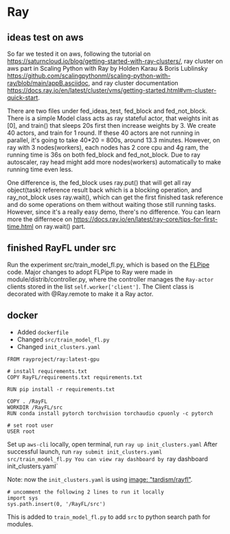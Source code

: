 # Ray
## ideas test on aws
So far we tested it on aws, following the tutorial on https://saturncloud.io/blog/getting-started-with-ray-clusters/, ray cluster on aws part in Scaling Python with Ray by Holden Karau & Boris Lublinsky https://github.com/scalingpythonml/scaling-python-with-ray/blob/main/appB.asciidoc, and ray cluster documentation https://docs.ray.io/en/latest/cluster/vms/getting-started.html#vm-cluster-quick-start. 

There are two files under fed_ideas_test, fed_block and fed_not_block. There is a simple Model class acts as ray stateful actor, that weights init as [0], and train() that sleeps 20s first then increase weights by 3. We create 40 actors, and train for 1 round. If these 40 actors are not running in parallel, it's going to take 40*20 = 800s, around 13.3 minutes. However, on ray with 3 nodes(workers), each nodes has 2 core cpu and 4g ram, the running time is 36s on both fed_block and fed_not_block. Due to ray autoscaler, ray head might add more nodes(workers) automatically to make running time even less. 

One difference is, the fed_block uses ray.put() that will get all ray object(task) reference result back which is a blocking operation, and ray_not_block uses ray.wait(), which can get the first finished task reference and do some operations on them without waiting those still running tasks. However, since it's a really easy demo, there's no difference. You can learn more the differnece on https://docs.ray.io/en/latest/ray-core/tips-for-first-time.html on ray.wait() part. 


## finished RayFL under src
Run the experiment src/train_model_fl.py, which is based on the [FLPipe](https://github.com/diaoenmao/FLPipe) code. Major changes to adopt FLPipe to Ray were made in module/distrib/controller.py, where the controller manages the `Ray-actor` clients stored in the list `self.worker['client']`. The Client class is decorated with @Ray.remote to make it a Ray actor.

## docker
- Added `dockerfile`
- Changed `src/train_model_fl.py`
- Changed `init_clusters.yaml`

```
FROM rayproject/ray:latest-gpu

# install requirements.txt
COPY RayFL/requirements.txt requirements.txt

RUN pip install -r requirements.txt

COPY . /RayFL
WORKDIR /RayFL/src
RUN conda install pytorch torchvision torchaudio cpuonly -c pytorch

# set root user
USER root
```


Set up `aws-cli` locally, open terminal, run `ray up init_clusters.yaml`
After successful launch, run `ray submit init_clusters.yaml src/train_model_fl.py
You can view ray dashboard by `ray dashboard init_clusters.yaml`

Note: now the `init_clusters.yaml` is using [image: "tardism/rayfl"](https://hub.docker.com/repository/docker/tardism/rayfl/general). 
```
# uncomment the following 2 lines to run it locally
import sys
sys.path.insert(0, '/RayFL/src')
```
This is added to `train_model_fl.py` to add `src` to python search path for modules. 
